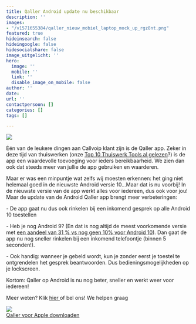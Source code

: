 ```yaml
---
title: Qaller Android update nu beschikbaar
description: ''
images:
- "/v1571655384/qaller_nieuw_mobiel_laptop_mock_up_rgz8nt.png"
featured: true
hideinsearch: false
hideingoogle: false
hidesocialshare: false
image_uitgelicht: ''
hero:
  image: ''
  mobile: ''
  link: ''
  disable_image_on_mobile: false
author: ''
date: 
url: ''
contactpersoon: []
categories: []
tags: []

---
```

![](https://res.cloudinary.com/callvoip/image/upload/v1571655384/qaller_nieuw_mobiel_laptop_mock_up_rgz8nt.png)

Één van de leukere dingen aan Callvoip klant zijn is de Qaller app. Zeker in deze tijd van thuiswerken (onze [Top 10 Thuiswerk Tools al gelezen](https://www.callvoip.nl/nieuws/top-10-thuiswerk-tools-voor-zorgeloos-thuiswerken/)?) is de app een waardevolle toevoeging voor ieders bereikbaarheid. We zien dan ook dat steeds meer van jullie de app gebruiken en waarderen.

Maar er was een minpuntje wat zelfs wij moesten erkennen: het ging niet helemaal goed in de nieuwste Android versie 10...Maar dat is nu voorbij! In de nieuwste versie van de app werkt alles voor iedereen, dus ook voor jou! Maar de update van de Android Qaller app brengt meer verbeteringen:

\- De app gaat nu dus ook rinkelen bij een inkomend gesprek op alle Android 10 toestellen

\- Heb je nog Android 9? (En dat is nog altijd de meest voorkomende versie met [een aandeel van 31 % vs nog geen 10% voor Android 10](https://www.droidapp.nl/nieuws/android-distributiecijfers-april-2020/)). Dan gaat de app nu nog sneller rinkelen bij een inkomend telefoontje (binnen 5 seconden!).

\- Ook handig: wanneer je gebeld wordt, kun je zonder eerst je toestel te ontgrendelen het gesprek beantwoorden. Dus bedieningsmogelijkheden op je lockscreen.

Kortom: Qaller op Android is nu nog beter, sneller en werkt weer voor iedereen!

Meer weten? Klik [hier ](https://www.callvoip.nl/telefonie/qaller/)of bel ons! We helpen graag

<a href="https://play.google.com/store/apps/details?id=com.digifoon.qaller&amp;hl=nl" target="_blank" rel="noopener noreferrer"><img src="https://res.cloudinary.com/callvoip/image/upload/v1571655384/google-play-badge_bzsobr.png"></a><br>
<a href="https://itunes.apple.com/nl/app/qaller/id1140548146?mt=8" target="_blank" rel="noopener noreferrer">Qaller voor Apple downloaden</a>
